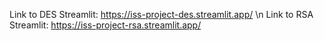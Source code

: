 Link to DES Streamlit: https://iss-project-des.streamlit.app/
\n
Link to RSA Streamlit: https://iss-project-rsa.streamlit.app/
